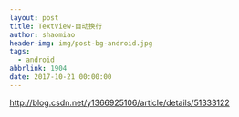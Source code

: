 ```yaml
---
layout: post
title: TextView-自动换行
author: shaomiao
header-img: img/post-bg-android.jpg
tags:
  - android
abbrlink: 1904
date: 2017-10-21 00:00:00
---
```

http://blog.csdn.net/y1366925106/article/details/51333122
